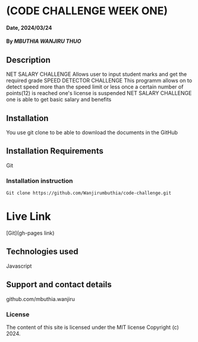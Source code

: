 # (CODE CHALLENGE WEEK ONE)

#### Date, 2024/03/24

#### By *MBUTHIA WANJIRU THUO*

## Description
NET SALARY CHALLENGE
Allows user to input student marks and get the required grade
SPEED DETECTOR CHALLENGE
This programm allows on to detect speed more than the speed limit or less once a certain number of points(12) is reached one's license is suspended
NET SALARY CHALLENGE
one is able to get basic salary and benefits 
## Installation
You use git clone to be able to download the documents in the GitHub

## Installation Requirements
Git

### Installation instruction
```
Git clone https://github.com/Wanjirumbuthia/code-challenge.git

```

# Live Link
[Git](gh-pages link)

## Technologies used
Javascript

## Support and contact details
github.com/mbuthia.wanjiru

### License
The content of this site is licensed under the MIT license
Copyright (c) 2024.
